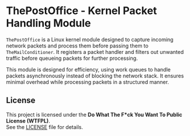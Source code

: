# **ThePostOffice - Kernel Packet Handling Module**  

`ThePostOffice` is a Linux kernel module designed to capture incoming network packets and process them before passing them to `TheMailConditioner`. It registers a packet handler and filters out unwanted traffic before queueing packets for further processing.


This module is designed for efficiency, using work queues to handle packets asynchronously instead of blocking the network stack. It ensures minimal overhead while processing packets in a structured manner.

## License
This project is licensed under the **Do What The F*ck You Want To Public License (WTFPL)**.  
See the [LICENSE](LICENSE) file for details.
